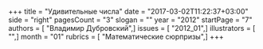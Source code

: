 +++
title = "Удивительные числа"
date = "2017-03-02T11:22:37+03:00"
side = "right"
pagesCount = "3"
slogan = ""
year = "2012"
startPage = "7"
authors = [ "Владимир Дубровский",]
issues = [ "2012_01",]
illustrators = [ "",]
month = "01"
rubrics = [ "Математические сюрпризы",]
+++
